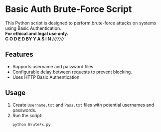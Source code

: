 # Basic Auth Brute-Force Script

This Python script is designed to perform brute-force attacks on systems using Basic Authentication.  
**For ethical and legal use only.**<br>
**C O D E D BY Y A S I N**
*///7///* 
## Features
- Supports username and password files.
- Configurable delay between requests to prevent blocking.
- Uses HTTP Basic Authentication.

## Usage
1. Create `Username.txt` and `Pass.txt` files with potential usernames and passwords.
2. Run the script:
   ```bash
   python BruteFx.py
